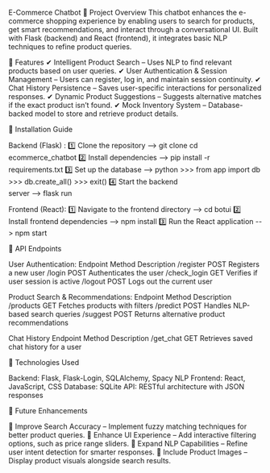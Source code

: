E-Commerce Chatbot
🔹 Project Overview
This chatbot enhances the e-commerce shopping experience by enabling users to search for products, get smart recommendations, and interact through a conversational UI. Built with Flask (backend) and React (frontend), it integrates basic NLP techniques to refine product queries.

🔹 Features
✔ Intelligent Product Search – Uses NLP to find relevant products based on user queries. 
✔ User Authentication & Session Management – Users can register, log in, and maintain session continuity. 
✔ Chat History Persistence – Saves user-specific interactions for personalized responses. 
✔ Dynamic Product Suggestions – Suggests alternative matches if the exact product isn’t found. 
✔ Mock Inventory System – Database-backed model to store and retrieve product details.

🔹 Installation Guide

Backend (Flask) :
     1️⃣ Clone the repository  -->  git clone <your-repo-link>
                                    cd ecommerce_chatbot
     2️⃣ Install dependencies  -->  pip install -r requirements.txt
     3️⃣ Set up the database   -->  python
                                   >>> from app import db
                                   >>> db.create_all()
                                   >>> exit()
     4️⃣ Start the backend    
        server                -->  flask run
        
Frontend (React):
     1️⃣ Navigate to the frontend directory  -->  cd botui
     2️⃣ Install frontend dependencies       -->  npm install
     3️⃣ Run the React application           -->  npm start


🔹 API Endpoints 

User Authentication:
Endpoint	          Method	          Description
/register	          POST	          Registers a new user
/login	             POST	          Authenticates the user
/check_login       	GET	           Verifies if user session is active
/logout	            POST	          Logs out the current user

Product Search & Recommendations:
Endpoint	          Method	          Description
/products	          GET	            Fetches products with filters
/predict	           POST	           Handles NLP-based search queries
/suggest	           POST	           Returns alternative product recommendations

Chat History
Endpoint	          Method	          Description
/get_chat	         GET	             Retrieves saved chat history for a user

🔹 Technologies Used

Backend: Flask, Flask-Login, SQLAlchemy, Spacy NLP
Frontend: React, JavaScript, CSS
Database: SQLite
API: RESTful architecture with JSON responses

🔹 Future Enhancements

📌 Improve Search Accuracy – Implement fuzzy matching techniques for better product queries. 
📌 Enhance UI Experience – Add interactive filtering options, such as price range sliders. 
📌 Expand NLP Capabilities – Refine user intent detection for smarter responses. 
📌 Include Product Images – Display product visuals alongside search results.
     
                          
